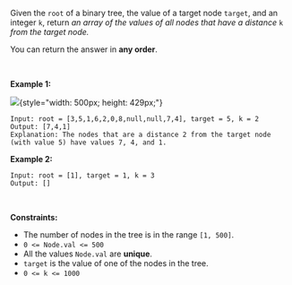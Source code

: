 Given the `root` of a binary tree, the value of a target node `target`,
and an integer `k`, return *an array of the values of all nodes that
have a distance* `k` *from the target node.*

You can return the answer in **any order**.

 

**Example 1:**

![](https://s3-lc-upload.s3.amazonaws.com/uploads/2018/06/28/sketch0.png){style="width: 500px; height: 429px;"}

    Input: root = [3,5,1,6,2,0,8,null,null,7,4], target = 5, k = 2
    Output: [7,4,1]
    Explanation: The nodes that are a distance 2 from the target node (with value 5) have values 7, 4, and 1.

**Example 2:**

    Input: root = [1], target = 1, k = 3
    Output: []

 

**Constraints:**

-   The number of nodes in the tree is in the range `[1, 500]`.
-   `0 <= Node.val <= 500`
-   All the values `Node.val` are **unique**.
-   `target` is the value of one of the nodes in the tree.
-   `0 <= k <= 1000`
